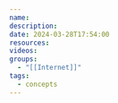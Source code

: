 ```yaml
---
name: 
description: 
date: 2024-03-28T17:54:00
resources: 
videos: 
groups:
  - "[[Internet]]"
tags:
  - concepts
---
```


